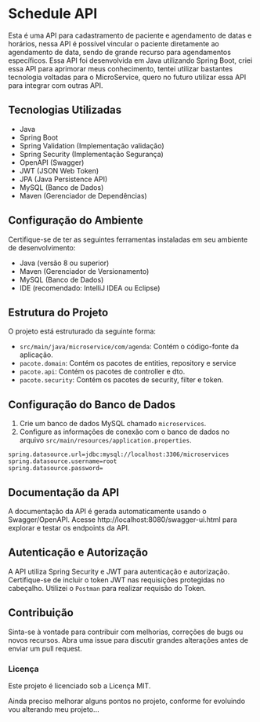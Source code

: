 # Schedule API

Esta é uma API para cadastramento de paciente e agendamento de datas e horários, nessa API é possível vincular o paciente diretamente ao agendamento de data, sendo de grande recurso para agendamentos específicos. Essa API foi desenvolvida em Java utilizando Spring Boot, criei essa API para aprimorar meus conhecimento, tentei utilizar bastantes tecnologia voltadas para o MicroService, quero no futuro utilizar essa API para integrar com outras API.

## Tecnologias Utilizadas

- Java
- Spring Boot
- Spring Validation (Implementação validação)
- Spring Security (Implementação Segurança)
- OpenAPI (Swagger)
- JWT (JSON Web Token)
- JPA (Java Persistence API)
- MySQL (Banco de Dados)
- Maven (Gerenciador de Dependências)

## Configuração do Ambiente

Certifique-se de ter as seguintes ferramentas instaladas em seu ambiente de desenvolvimento:

- Java (versão 8 ou superior)
- Maven (Gerenciador de Versionamento)
- MySQL (Banco de Dados)
- IDE (recomendado: IntelliJ IDEA ou Eclipse)

## Estrutura do Projeto

O projeto está estruturado da seguinte forma:

- `src/main/java/microservice/com/agenda`: Contém o código-fonte da aplicação.
- `pacote.domain`: Contém os pacotes de entities, repository e service
- `pacote.api`: Contém os pacotes de controller e dto.
- `pacote.security`: Contém os pacotes de security, filter e token.

## Configuração do Banco de Dados

1. Crie um banco de dados MySQL chamado `microservices`.
2. Configure as informações de conexão com o banco de dados no arquivo `src/main/resources/application.properties`.

```properties
spring.datasource.url=jdbc:mysql://localhost:3306/microservices
spring.datasource.username=root
spring.datasource.password=
```

## Documentação da API

A documentação da API é gerada automaticamente usando o Swagger/OpenAPI. Acesse http://localhost:8080/swagger-ui.html para explorar e testar os endpoints da API.

## Autenticação e Autorização

A API utiliza Spring Security e JWT para autenticação e autorização. Certifique-se de incluir o token JWT nas requisições protegidas no cabeçalho. Utilizei o `Postman` para realizar requisão do Token.

## Contribuição
Sinta-se à vontade para contribuir com melhorias, correções de bugs ou novos recursos. Abra uma issue para discutir grandes alterações antes de enviar um pull request.

### Licença
Este projeto é licenciado sob a Licença MIT.

Ainda preciso melhorar alguns pontos no projeto, conforme for evoluindo vou alterando meu projeto...
